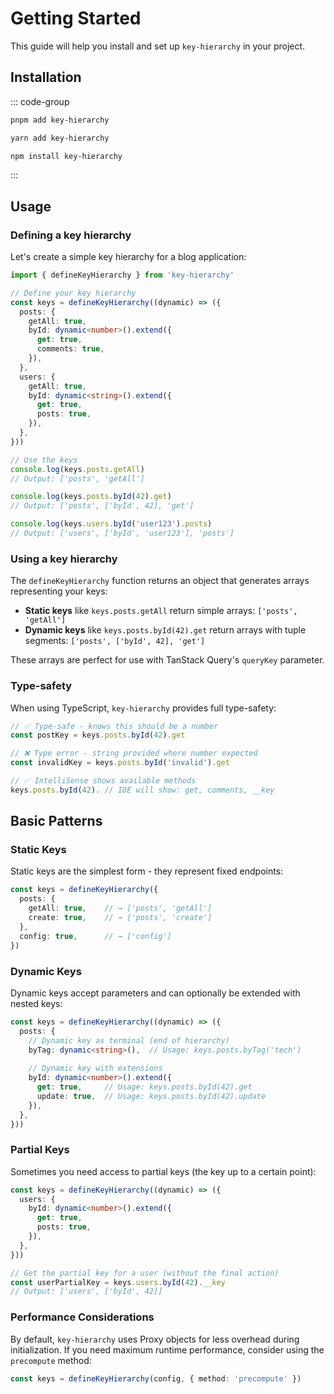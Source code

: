 # Getting Started

This guide will help you install and set up `key-hierarchy` in your project.

## Installation

::: code-group

```bash [pnpm]
pnpm add key-hierarchy
```

```bash [yarn]
yarn add key-hierarchy
```

```bash [npm]
npm install key-hierarchy
```

:::
## Usage

### Defining a key hierarchy

Let's create a simple key hierarchy for a blog application:

```typescript
import { defineKeyHierarchy } from 'key-hierarchy'

// Define your key hierarchy
const keys = defineKeyHierarchy((dynamic) => ({
  posts: {
    getAll: true,
    byId: dynamic<number>().extend({
      get: true,
      comments: true,
    }),
  },
  users: {
    getAll: true,
    byId: dynamic<string>().extend({
      get: true,
      posts: true,
    }),
  },
}))

// Use the keys
console.log(keys.posts.getAll)
// Output: ['posts', 'getAll']

console.log(keys.posts.byId(42).get)
// Output: ['posts', ['byId', 42], 'get']

console.log(keys.users.byId('user123').posts)
// Output: ['users', ['byId', 'user123'], 'posts']
```

### Using a key hierarchy

The `defineKeyHierarchy` function returns an object that generates arrays representing your keys:

- **Static keys** like `keys.posts.getAll` return simple arrays: `['posts', 'getAll']`
- **Dynamic keys** like `keys.posts.byId(42).get` return arrays with tuple segments: `['posts', ['byId', 42], 'get']`

These arrays are perfect for use with TanStack Query's `queryKey` parameter.

### Type-safety

When using TypeScript, `key-hierarchy` provides full type-safety:

```typescript
// ✅ Type-safe - knows this should be a number
const postKey = keys.posts.byId(42).get

// ❌ Type error - string provided where number expected
const invalidKey = keys.posts.byId('invalid').get

// ✅ IntelliSense shows available methods
keys.posts.byId(42). // IDE will show: get, comments, __key
```

## Basic Patterns

### Static Keys

Static keys are the simplest form - they represent fixed endpoints:

```typescript
const keys = defineKeyHierarchy({
  posts: {
    getAll: true,    // → ['posts', 'getAll']
    create: true,    // → ['posts', 'create']
  },
  config: true,      // → ['config']
})
```

### Dynamic Keys

Dynamic keys accept parameters and can optionally be extended with nested keys:

```typescript
const keys = defineKeyHierarchy((dynamic) => ({
  posts: {
    // Dynamic key as terminal (end of hierarchy)
    byTag: dynamic<string>(),  // Usage: keys.posts.byTag('tech')
    
    // Dynamic key with extensions
    byId: dynamic<number>().extend({
      get: true,     // Usage: keys.posts.byId(42).get
      update: true,  // Usage: keys.posts.byId(42).update
    }),
  },
}))
```

### Partial Keys

Sometimes you need access to partial keys (the key up to a certain point):

```typescript
const keys = defineKeyHierarchy((dynamic) => ({
  users: {
    byId: dynamic<number>().extend({
      get: true,
      posts: true,
    }),
  },
}))

// Get the partial key for a user (without the final action)
const userPartialKey = keys.users.byId(42).__key
// Output: ['users', ['byId', 42]]
```

### Performance Considerations

By default, `key-hierarchy` uses Proxy objects for less overhead during initialization.
If you need maximum runtime performance, consider using the `precompute` method:

```typescript
const keys = defineKeyHierarchy(config, { method: 'precompute' })
```
